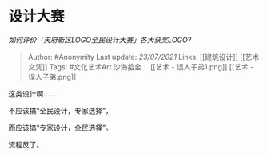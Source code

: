 # 设计大赛
*如何评价「天府新区LOGO全民设计大赛」各大获奖LOGO?*

> Author: #Anonymity
Last update: *23/07/2021* 
Links: [[建筑设计]] [[艺术文凭]]
Tags: #文化艺术Art
沙海拾金： [[艺术 - 误人子弟1.png]] [[艺术 - 误人子弟.png]]


 
这类设计啊……

不应该搞“全民设计，专家选择”，

而应该搞“专家设计，全民选择”。

流程反了。



